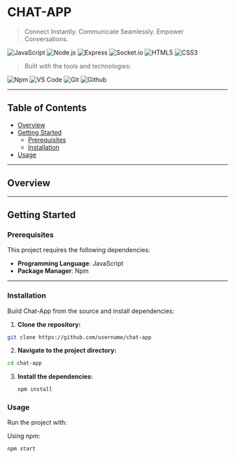 # CHAT-APP

> Connect Instantly. Communicate Seamlessly. Empower Conversations.

![JavaScript](https://img.shields.io/badge/JavaScript-F7DF1E?style=flat&logo=javascript&logoColor=black)
![Node.js](https://img.shields.io/badge/Node.js-339933?style=flat&logo=nodedotjs&logoColor=white)
![Express](https://img.shields.io/badge/Express.js-000000?style=flat&logo=express&logoColor=white)
![Socket.io](https://img.shields.io/badge/Socket.io-010101?style=flat&logo=socketdotio)
![HTML5](https://img.shields.io/badge/HTML5-E34F26?style=flat&logo=html5&logoColor=white)
![CSS3](https://img.shields.io/badge/CSS3-1572B6?style=flat&logo=css3&logoColor=white)

> Built with the tools and technologies:

![Npm](https://img.shields.io/badge/NPM-CB3837?style=flat&logo=npm&logoColor=white)
![VS Code](https://img.shields.io/badge/VS%20Code-007ACC?style=flat&logo=visualstudiocode&logoColor=white)
![Git](https://img.shields.io/badge/Git-F05032?style=flat&logo=git&logoColor=white)
![Github](https://img.shields.io/badge/GitHub-181717?style=flat&logo=github&logoColor=white)

---

## Table of Contents

- [Overview](#overview)
- [Getting Started](#getting-started)
  - [Prerequisites](#prerequisites)
  - [Installation](#installation)
- [Usage](#usage)

---

## Overview

---

## Getting Started

### Prerequisites

This project requires the following dependencies:

- **Programming Language**: JavaScript  
- **Package Manager**: Npm

---

### Installation

Build Chat-App from the source and install dependencies:

1. **Clone the repository:**

```bash
git clone https://github.com/username/chat-app
```

2. **Navigate to the project directory:**

```bash
cd chat-app
```
3. **Install the dependencies:**

   ```bash
   npm install
   ```
### Usage

Run the project with:

Using npm:

```bash
npm start
```
